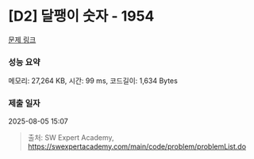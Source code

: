 # [D2] 달팽이 숫자 - 1954 

[문제 링크](https://swexpertacademy.com/main/code/problem/problemDetail.do?contestProbId=AV5PobmqAPoDFAUq) 

### 성능 요약

메모리: 27,264 KB, 시간: 99 ms, 코드길이: 1,634 Bytes

### 제출 일자

2025-08-05 15:07



> 출처: SW Expert Academy, https://swexpertacademy.com/main/code/problem/problemList.do